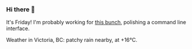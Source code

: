 ### Hi there :wave:

It's Friday! I'm probably working for [this bunch](https://github.com/kohofinancial), polishing a command line interface.

Weather in Victoria, BC: patchy rain nearby, at +16°C.
